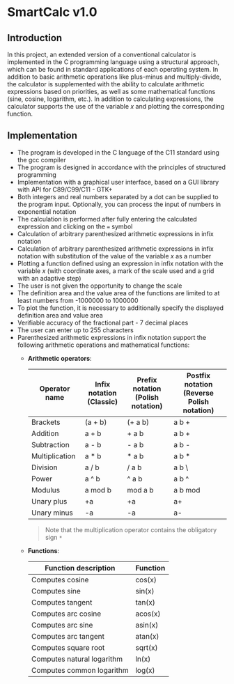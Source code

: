 # SmartCalc v1.0

## Introduction

In this project, an extended version of a conventional calculator is implemented in the C programming language using a structural approach, which can be found in standard applications of each operating system. In addition to basic arithmetic operations like plus-minus and multiply-divide, the calculator is supplemented with the ability to calculate arithmetic expressions based on priorities, as well as some mathematical functions (sine, cosine, logarithm, etc.). In addition to calculating expressions, the calculator supports the use of the variable _x_ and plotting the corresponding function.

## Implementation

- The program is developed in the C language of the C11 standard using the gcc compiler
- The program is designed in accordance with the principles of structured programming
- Implementation with a graphical user interface, based on a GUI library with API for C89/C99/C11 - GTK+
- Both integers and real numbers separated by a dot can be supplied to the program input. Optionally, you can process the input of numbers in exponential notation
- The calculation is performed after fully entering the calculated expression and clicking on the `=` symbol
- Calculation of arbitrary parenthesized arithmetic expressions in infix notation
- Calculation of arbitrary parenthesized arithmetic expressions in infix notation with substitution of the value of the variable _x_ as a number
- Plotting a function defined using an expression in infix notation with the variable _x_ (with coordinate axes, a mark of the scale used and a grid with an adaptive step)
- The user is not given the opportunity to change the scale
- The definition area and the value area of the functions are limited to at least numbers from -1000000 to 1000000
- To plot the function, it is necessary to additionally specify the displayed definition area and value area
- Verifiable accuracy of the fractional part - 7 decimal places
- The user can enter up to 255 characters
- Parenthesized arithmetic expressions in infix notation support the following arithmetic operations and mathematical functions:
    - **Arithmetic operators**:

      | Operator name | Infix notation <br /> (Classic) | Prefix notation <br /> (Polish notation) |  Postfix notation <br /> (Reverse Polish notation) |
      | --------- | ------ | ------ | ------ |
      | Brackets | (a + b) | (+ a b) | a b + |
      | Addition | a + b | + a b | a b + |
      | Subtraction | a - b | - a b | a b - |
      | Multiplication | a * b | * a b | a b * |
      | Division | a / b | / a b | a b \ |
      | Power | a ^ b | ^ a b | a b ^ |
      | Modulus | a mod b | mod a b | a b mod |
      | Unary plus | +a | +a | a+ |
      | Unary minus | -a | -a | a- |

      >Note that the multiplication operator contains the obligatory sign `*`
    - **Functions**:
  
      | Function description | Function |
      | ------ | ------ |
      | Computes cosine | cos(x) |
      | Computes sine | sin(x) |
      | Computes tangent | tan(x) |
      | Computes arc cosine | acos(x) |
      | Computes arc sine | asin(x) |
      | Computes arc tangent | atan(x) |
      | Computes square root | sqrt(x) |
      | Computes natural logarithm | ln(x) |
      | Computes common logarithm | log(x) |
